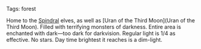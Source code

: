 Tags: forest

Home to the [Spindral](Spindral) elves, as well as [Uran of the Third Moon](Uran of the Third Moon). Filled with terrifying monsters of darkness. Entire area is enchanted with dark—too dark for darkvision. Regular light is 1/4 as effective. No stars. Day time brightest it reaches is a dim-light.


